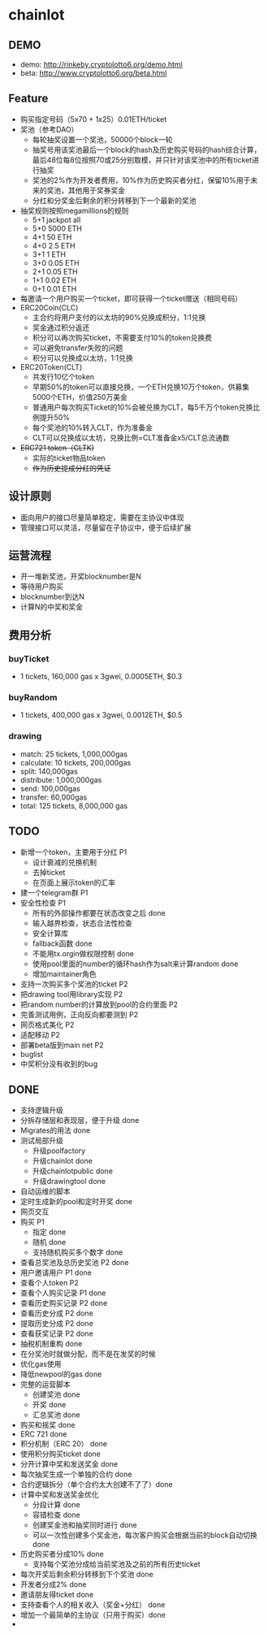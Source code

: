 # chainlot


## DEMO
 * demo: http://rinkeby.cryptolotto6.org/demo.html
 * beta: http://www.cryptolotto6.org/beta.html

## Feature
 * 购买指定号码（5x70 + 1x25）0.01ETH/ticket
 * 奖池（参考DAO）
    * 每轮抽奖设置一个奖池，50000个block一轮
    * 抽奖号用该奖池最后一个block的hash及历史购买号码的hash综合计算，最后48位每8位按照70或25分别取模，并只针对该奖池中的所有ticket进行抽奖
    * 奖池的2%作为开发者费用，10%作为历史购买者分红，保留10%用于未来的奖池，其他用于奖券奖金
    * 分红和分奖金后剩余的积分转移到下一个最新的奖池
 * 抽奖规则按照megamillions的规则
    * 5+1 jackpot all
    * 5+0 5000 ETH
    * 4+1 50 ETH
    * 4+0 2.5 ETH
    * 3+1 1 ETH
    * 3+0 0.05 ETH
    * 2+1 0.05 ETH
    * 1+1 0.02 ETH
    * 0+1 0.01 ETH
 * 每邀请一个用户购买一个ticket，即可获得一个ticket赠送（相同号码）
 * ERC20Coin(CLC)
    * 主合约将用户支付的以太坊的90%兑换成积分，1:1兑换
    * 奖金通过积分返还
    * 积分可以再次购买ticket，不需要支付10%的token兑换费
    * 可以避免transfer失败的问题
    * 积分可以兑换成以太坊，1:1兑换
 * ERC20Token(CLT)
    * 共发行10亿个token
    * 早期50%的token可以直接兑换，一个ETH兑换10万个token，供募集5000个ETH，价值250万美金
    * 普通用户每次购买Ticket的10%会被兑换为CLT，每5千万个token兑换比例提升50%
    * 每个奖池的10%转入CLT，作为准备金
    * CLT可以兑换成以太坊，兑换比例=CLT准备金x5/CLT总流通数
 * ~~ERC721 token（CLTK)~~
    * 实际的ticket物品token
    * ~~作为历史提成分红的凭证~~

   
## 设计原则
 * 面向用户的接口尽量简单稳定，需要在主协议中体现
 * 管理接口可以灵活，尽量留在子协议中，便于后续扩展
 
## 运营流程
 * 开一堆新奖池，开奖blocknumber是N
 * 等待用户购买
 * blocknumber到达N
 * 计算N的中奖和奖金

## 费用分析
 ### buyTicket
 * 1 tickets, 160,000 gas x 3gwei, 0.0005ETH, $0.3
 ### buyRandom
 * 1 tickets, 400,000 gas x 3gwei, 0.0012ETH, $0.5
 ### drawing
 * match: 25 tickets, 1,000,000gas
 * calculate: 10 tickets, 200,000gas
 * split: 140,000gas
 * distribute: 1,000,000gas
 * send: 100,000gas
 * transfer: 60,000gas
 * total: 125 tickets, 8,000,000 gas



## TODO
 * 新增一个token，主要用于分红 P1
   * 设计衰减的兑换机制
   * 去掉ticket
   * 在页面上展示token的汇率
 * 建一个telegram群 P1
 * 安全性检查 P1
   * 所有的外部操作都要在状态改变之后 done
   * 输入越界检查，状态合法性检查
   * 安全计算库
   * fallback函数 done
   * 不能用tx.orgin做权限控制 done
   * 使用pool里面的number的循环hash作为salt来计算random done
   * 增加maintainer角色
 * 支持一次购买多个奖池的ticket P2
 * 把drawing tool用library实现 P2
 * 把random number的计算放到pool的合约里面 P2
 * 完善测试用例，正向反向都要测到 P2
 * 网页格式美化 P2
 * 适配移动 P2
 * 部署beta版到main net P2
 * buglist
  * 中奖积分没有收到的bug
  
## DONE
 * 支持逻辑升级
  * 分拆存储层和表现层，便于升级 done
  * Migrates的用法 done
 * 测试局部升级
    * 升级poolfactory
    * 升级chainlot done
    * 升级chainlotpublic done
    * 升级drawingtool done
 * 自动运维的脚本
  * 定时生成新的pool和定时开奖 done
 * 网页交互 
  * 购买 P1 
    * 指定 done
    * 随机 done
    * 支持随机购买多个数字 done
  * 查看总奖池及总历史奖池 P2 done
  * 用户邀请用户 P1 done
  * 查看个人token P2
  * 查看个人购买记录 P1 done
  * 查看历史购买记录 P2 done
  * 查看历史分成 P2 done
  * 提取历史分成 P2 done
  * 查看获奖记录 P2 done
 * 抽税机制重构 done
  * 在分奖池时就做分配，而不是在发奖的时候
 * 优化gas使用
  * 降低newpool的gas done
 * 完整的运营脚本
 	* 创建奖池 done
 	* 开奖 done
 	* 汇总奖池 done
 * 购买和摇奖 done
 * ERC 721 done
 * 积分机制（ERC 20） done
 * 使用积分购买ticket done
 * 分开计算中奖和发送奖金 done
 * 每次抽奖生成一个单独的合约 done
 * 合约逻辑拆分（单个合约太大创建不了了）done
 * 计算中奖和发送奖金优化
 	* 分段计算 done
 	* 容错检查 done
 	* 创建奖金池和抽奖同时进行 done
 	* 可以一次性创建多个奖金池，每次客户购买会根据当前的block自动切换 done
 * 历史购买者分成10% done
 	* 支持每个奖池分成给当前奖池及之前的所有历史ticket
 * 每次开奖后剩余积分转移到下个奖池 done
 * 开发者分成2% done
 * 邀请朋友得ticket done
 * 支持查看个人的相关收入（奖金+分红） done
 * 增加一个最简单的主协议（只用于购买）done
 * 
